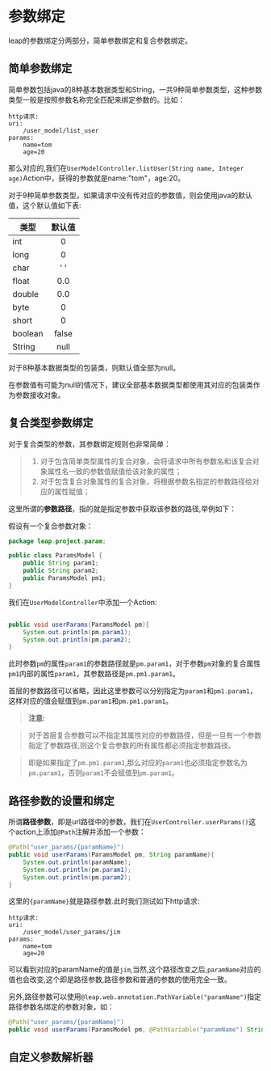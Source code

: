 # 参数绑定

leap的参数绑定分两部分，简单参数绑定和复合参数绑定。

## 简单参数绑定

简单参数包括java的8种基本数据类型和String，一共9种简单参数类型，这种参数类型一般是按照参数名称完全匹配来绑定参数的。比如：

```
http请求:
uri:
    /user_model/list_user
params:
    name=tom
    age=20
```

那么对应的,我们在`UserModelController.listUser(String name, Integer age)`Action中，获得的参数就是name:"tom"，age:20。

对于9种简单参数类型，如果请求中没有传对应的参数值，则会使用java的默认值，这个默认值如下表:

| 类型   | 默认值 |
| -----  |:-----:|
| int    | 0     |
| long   | 0     |
| char   | ' '   |
| float  | 0.0   |
| double | 0.0   |
| byte   | 0     |
| short  | 0     |
| boolean| false |
| String | null  |

对于8种基本数据类型的包装类，则默认值全部为null。

在参数值有可能为null的情况下，建议全部基本数据类型都使用其对应的包装类作为参数接收对象。

## 复合类型参数绑定

对于复合类型的参数，其参数绑定规则也非常简单：

> 1. 对于包含简单类型属性的复合对象，会将请求中所有参数名和该复合对象属性名一致的参数值赋值给该对象的属性；
> 2. 对于包含复合对象属性的复合对象，将根据参数名指定的参数路径给对应的属性赋值；

这里所谓的**参数路径**，指的就是指定参数中获取该参数的路径,举例如下：

假设有一个复合参数对象：

```java
package leap.project.param;

public class ParamsModel {
    public String param1;
    public String param2;
    public ParamsModel pm1;
}

```

我们在`UserModelController`中添加一个Action:

```java

public void userParams(ParamsModel pm){
    System.out.println(pm.param1);
    System.out.println(pm.param2);
}

```

此时参数`pm`的属性`param1`的参数路径就是`pm.param1`，对于参数`pm`对象的复合属性`pm1`内部的属性`param1`，其参数路径是`pm.pm1.param1`。

首层的参数路径可以省略，因此这里参数可以分别指定为`param1`和`pm1.param1`，这样对应的值会赋值到`pm.param1`和`pm.pm1.param1`。

> **注意:**  

> 对于首层复合参数可以不指定其属性对应的参数路径，但是一旦有一个参数指定了参数路径,则这个复合参数的所有属性都必须指定参数路径。

> 即是如果指定了`pm.pm1.param1`,那么对应的`param1`也必须指定参数名为`pm.param1`，否则`param1`不会赋值到`pm.param1`。

## 路径参数的设置和绑定

所谓**路径参数**，即是url路径中的参数，我们在`UserController.userParams()`这个action上添加`@Path`注解并添加一个参数：

```java
@Path("user_params/{paramName}")
public void userParams(ParamsModel pm, String paramName){
    System.out.println(paramName);
    System.out.println(pm.param1);
    System.out.println(pm.param2);
}
```

这里的`{paramName}`就是路径参数.此时我们测试如下http请求:

```
http请求:
uri:
    /user_model/user_params/jim
params:
    name=tom
    age=20
```

可以看到对应的paramName的值是`jim`,当然,这个路径改变之后,`paramName`对应的值也会改变,这个即是路径参数,路径参数和普通的参数的使用完全一致。

另外,路径参数可以使用`@leap.web.annotation.PathVariable("paramName")`指定路径参数名绑定的参数对象，如：

```java
@Path("user_params/{paramName}")
public void userParams(ParamsModel pm, @PathVariable("paramName") String paramName)
```

## 自定义参数解析器

